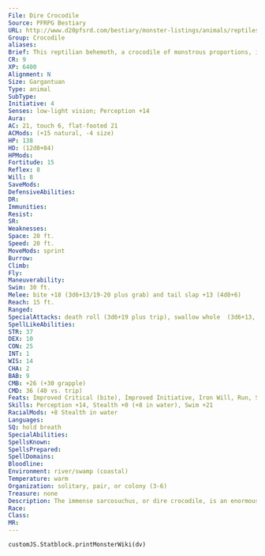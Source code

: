 ```yaml
---
File: Dire Crocodile
Source: PFRPG Bestiary
URL: http://www.d20pfsrd.com/bestiary/monster-listings/animals/reptiles/crocodile/dire-crocodile
Group: Crocodile
aliases: 
Brief: This reptilian behemoth, a crocodile of monstrous proportions, is large enough to swallow a horse in one tremendous bite.
CR: 9
XP: 6400
Alignment: N
Size: Gargantuan
Type: animal
SubType: 
Initiative: 4
Senses: low-light vision; Perception +14
Aura: 
AC: 21, touch 6, flat-footed 21
ACMods: (+15 natural, -4 size)
HP: 138
HD: (12d8+84)
HPMods: 
Fortitude: 15
Reflex: 8
Will: 8
SaveMods: 
DefensiveAbilities: 
DR: 
Immunities: 
Resist: 
SR: 
Weaknesses: 
Space: 20 ft.
Speed: 20 ft.
MoveMods: sprint
Burrow: 
Climb: 
Fly: 
Maneuverability: 
Swim: 30 ft.
Melee: bite +18 (3d6+13/19-20 plus grab) and tail slap +13 (4d8+6)
Reach: 15 ft.
Ranged: 
SpecialAttacks: death roll (3d6+19 plus trip), swallow whole  (3d6+13, AC 16, 13 hp)
SpellLikeAbilities: 
STR: 37
DEX: 10
CON: 25
INT: 1
WIS: 14
CHA: 2
BAB: 9
CMB: +26 (+30 grapple)
CMD: 36 (40 vs. trip)
Feats: Improved Critical (bite), Improved Initiative, Iron Will, Run, Skill Focus (Perception, Stealth)
Skills: Perception +14, Stealth +0 (+8 in water), Swim +21
RacialMods: +8 Stealth in water
Languages: 
SQ: hold breath
SpecialAbilities: 
SpellsKnown: 
SpellsPrepared: 
SpellDomains: 
Bloodline: 
Environment: river/swamp (coastal)
Temperature: warm
Organization: solitary, pair, or colony (3-6)
Treasure: none
Description: The immense sarcosuchus, or dire crocodile, is an enormous predator capable of catching and eating prey as large as the largest dinosaurs.
Race: 
Class: 
MR: 
---
```

```dataviewjs
customJS.Statblock.printMonsterWiki(dv)
```
